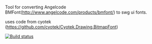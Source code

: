Tool for converting Angelcode BMFont(http://www.angelcode.com/products/bmfont/) to swg ui fonts.

uses code from cyotek (https://github.com/cyotek/Cyotek.Drawing.BitmapFont)

[![Build status](https://ci.appveyor.com/api/projects/status/0425v5f2xceqme4x?svg=true)](https://ci.appveyor.com/project/kurdtkobain/swguifontconverter)
